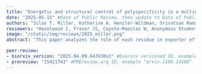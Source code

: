 ```yaml
---
title: "Energetic and structural control of polyspecificity in a multidrug transporter"
date: "2025-05-15" #Date of Public Review, then update to Date of Publication
authors: "Silas T. Miller, Katherine A. Henzler-Wildman, Srivatsan Raman"
reviewers: "Hazelwood I, Fraser JS, Coyote-Maestas W, Anonymous Student"
image: "/static/img/reviews/2025_miller.png"
abstract: "This paper analyzes the role of each residue in exporter efficiency by comparing exporter function in different pH conditions, which provide different proton gradients to drive transport." 

peer-review:
- biorxiv_version: "2025.04.09.647630v2" #biorxiv versioned ID, example "5533316v1"
- prereview: "15421743" #PREreview.org ID, example "arxiv-2106.14108"
---
```

